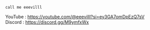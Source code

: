     call me eeevilll  



YouTube :   https://youtube.com/@eeevilll?si=ey3GA7omDpEzQ7sV     
Discord :   https://discord.gg/M9ymfxWx








